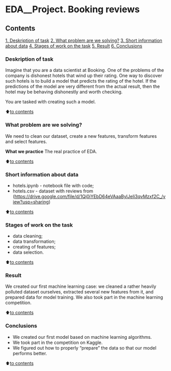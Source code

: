 # EDA__Project. Booking reviews

## Contents
[1. Deskription of task](https://github.com/Odomari/homework_sf_data_science/tree/master/EDA%EF%BC%BFProject/README.md#Deskription-of-task)
[2. What problem are we solving?](https://github.com/Odomari/homework_sf_data_science/tree/master/EDA%EF%BC%BFProject/README.md#What-problem-are-we-solving?)
[3. Short information about data](https://github.com/Odomari/homework_sf_data_science/tree/master/EDA%EF%BC%BFProject/README.md#Short-information-about-data)
[4. Stages of work on the task](https://github.com/Odomari/homework_sf_data_science/tree/master/EDA%EF%BC%BFProject/README.md#Stages-of-work-on-the-task)
[5. Result](https://github.com/Odomari/homework_sf_data_science/tree/master/EDA%EF%BC%BFProject/README.md#Result)
[6. Conclusions](https://github.com/Odomari/homework_sf_data_science/tree/master/EDA%EF%BC%BFProject/README.md#Conclusions)

### Deskription of task
Imagine that you are a data scientist at Booking. One of the problems of the company is dishonest hotels that wind up their rating. One way to discover such hotels is to build a model that predicts the rating of the hotel. If the predictions of the model are very different from the actual result, then the hotel may be behaving dishonestly and worth checking.

You are tasked with creating such a model.

:arrow_up:[to contents](https://github.com/Odomari/homework_sf_data_science/tree/master/EDA%EF%BC%BFProject/README.md#Contents)

### What problem are we solving?
We need to clean our dataset, create a new features, transform features and select features.

**What we practice**
The real practice of EDA.

:arrow_up:[to contents](https://github.com/Odomari/homework_sf_data_science/tree/master/EDA%EF%BC%BFProject/README.md#Contents)

### Short information about data
- hotels.ipynb - notebook file with code;
- hotels.csv - dataset with reviews from (https://drive.google.com/file/d/1Qj0iYEbD64eVAaaBylJeIi3qvMzxf2C_/view?usp=sharing)

:arrow_up:[to contents](https://github.com/Odomari/homework_sf_data_science/tree/master/EDA%EF%BC%BFProject/README.md#Contents)

### Stages of work on the task
- data cleaning;
- data transformation;
- creating of features;
- data selection.

:arrow_up:[to contents](https://github.com/Odomari/homework_sf_data_science/tree/master/EDA%EF%BC%BFProject/README.md#Contents)

### Result
We created our first machine learning case: we cleaned a rather heavily polluted dataset ourselves, extracted several new features from it, and prepared data for model training. We also took part in the machine learning competition.

:arrow_up:[to contents](https://github.com/Odomari/homework_sf_data_science/tree/master/EDA%EF%BC%BFProject/README.md#Contents)

### Conclusions
- We created our first model based on machine learning algorithms.
- We took part in the competition on Kaggle.
- We figured out how to properly “prepare” the data so that our model performs better.

:arrow_up:[to contents](https://github.com/Odomari/homework_sf_data_science/tree/master/EDA%EF%BC%BFProject/README.md#Contents)